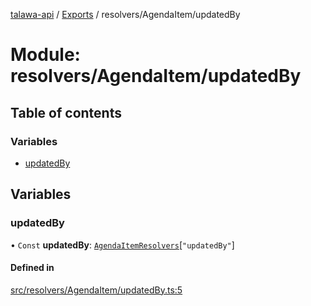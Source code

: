 [talawa-api](../README.md) / [Exports](../modules.md) / resolvers/AgendaItem/updatedBy

# Module: resolvers/AgendaItem/updatedBy

## Table of contents

### Variables

- [updatedBy](resolvers_AgendaItem_updatedBy.md#updatedby)

## Variables

### updatedBy

• `Const` **updatedBy**: [`AgendaItemResolvers`](types_generatedGraphQLTypes.md#agendaitemresolvers)[``"updatedBy"``]

#### Defined in

[src/resolvers/AgendaItem/updatedBy.ts:5](https://github.com/PalisadoesFoundation/talawa-api/blob/e919df4/src/resolvers/AgendaItem/updatedBy.ts#L5)
